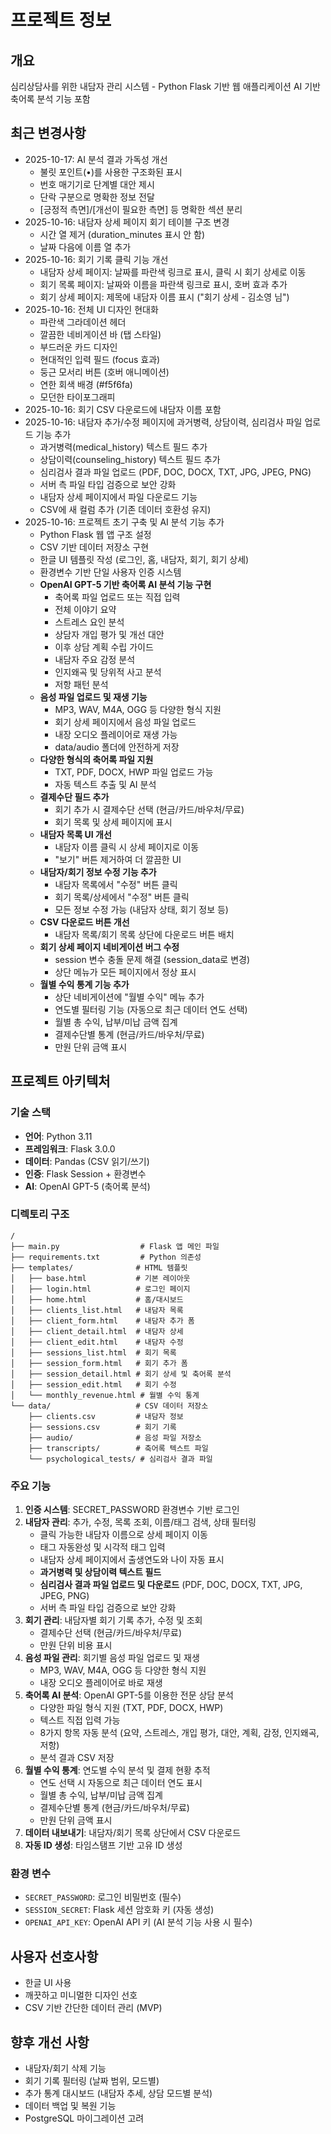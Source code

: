# 프로젝트 정보

## 개요
심리상담사를 위한 내담자 관리 시스템 - Python Flask 기반 웹 애플리케이션
AI 기반 축어록 분석 기능 포함

## 최근 변경사항
- 2025-10-17: AI 분석 결과 가독성 개선
  - 불릿 포인트(•)를 사용한 구조화된 표시
  - 번호 매기기로 단계별 대안 제시
  - 단락 구분으로 명확한 정보 전달
  - [긍정적 측면]/[개선이 필요한 측면] 등 명확한 섹션 분리
- 2025-10-16: 내담자 상세 페이지 회기 테이블 구조 변경
  - 시간 열 제거 (duration_minutes 표시 안 함)
  - 날짜 다음에 이름 열 추가
- 2025-10-16: 회기 기록 클릭 기능 개선
  - 내담자 상세 페이지: 날짜를 파란색 링크로 표시, 클릭 시 회기 상세로 이동
  - 회기 목록 페이지: 날짜와 이름을 파란색 링크로 표시, 호버 효과 추가
  - 회기 상세 페이지: 제목에 내담자 이름 표시 ("회기 상세 - 김소영 님")
- 2025-10-16: 전체 UI 디자인 현대화
  - 파란색 그라데이션 헤더
  - 깔끔한 네비게이션 바 (탭 스타일)
  - 부드러운 카드 디자인
  - 현대적인 입력 필드 (focus 효과)
  - 둥근 모서리 버튼 (호버 애니메이션)
  - 연한 회색 배경 (#f5f6fa)
  - 모던한 타이포그래피
- 2025-10-16: 회기 CSV 다운로드에 내담자 이름 포함
- 2025-10-16: 내담자 추가/수정 페이지에 과거병력, 상담이력, 심리검사 파일 업로드 기능 추가
  - 과거병력(medical_history) 텍스트 필드 추가
  - 상담이력(counseling_history) 텍스트 필드 추가
  - 심리검사 결과 파일 업로드 (PDF, DOC, DOCX, TXT, JPG, JPEG, PNG)
  - 서버 측 파일 타입 검증으로 보안 강화
  - 내담자 상세 페이지에서 파일 다운로드 기능
  - CSV에 새 컬럼 추가 (기존 데이터 호환성 유지)
- 2025-10-16: 프로젝트 초기 구축 및 AI 분석 기능 추가
  - Python Flask 웹 앱 구조 설정
  - CSV 기반 데이터 저장소 구현
  - 한글 UI 템플릿 작성 (로그인, 홈, 내담자, 회기, 회기 상세)
  - 환경변수 기반 단일 사용자 인증 시스템
  - **OpenAI GPT-5 기반 축어록 AI 분석 기능 구현**
    - 축어록 파일 업로드 또는 직접 입력
    - 전체 이야기 요약
    - 스트레스 요인 분석
    - 상담자 개입 평가 및 개선 대안
    - 이후 상담 계획 수립 가이드
    - 내담자 주요 감정 분석
    - 인지왜곡 및 당위적 사고 분석
    - 저항 패턴 분석
  - **음성 파일 업로드 및 재생 기능**
    - MP3, WAV, M4A, OGG 등 다양한 형식 지원
    - 회기 상세 페이지에서 음성 파일 업로드
    - 내장 오디오 플레이어로 재생 가능
    - data/audio 폴더에 안전하게 저장
  - **다양한 형식의 축어록 파일 지원**
    - TXT, PDF, DOCX, HWP 파일 업로드 가능
    - 자동 텍스트 추출 및 AI 분석
  - **결제수단 필드 추가**
    - 회기 추가 시 결제수단 선택 (현금/카드/바우처/무료)
    - 회기 목록 및 상세 페이지에 표시
  - **내담자 목록 UI 개선**
    - 내담자 이름 클릭 시 상세 페이지로 이동
    - "보기" 버튼 제거하여 더 깔끔한 UI
  - **내담자/회기 정보 수정 기능 추가**
    - 내담자 목록에서 "수정" 버튼 클릭
    - 회기 목록/상세에서 "수정" 버튼 클릭
    - 모든 정보 수정 가능 (내담자 상태, 회기 정보 등)
  - **CSV 다운로드 버튼 개선**
    - 내담자 목록/회기 목록 상단에 다운로드 버튼 배치
  - **회기 상세 페이지 네비게이션 버그 수정**
    - session 변수 충돌 문제 해결 (session_data로 변경)
    - 상단 메뉴가 모든 페이지에서 정상 표시
  - **월별 수익 통계 기능 추가**
    - 상단 네비게이션에 "월별 수익" 메뉴 추가
    - 연도별 필터링 기능 (자동으로 최근 데이터 연도 선택)
    - 월별 총 수익, 납부/미납 금액 집계
    - 결제수단별 통계 (현금/카드/바우처/무료)
    - 만원 단위 금액 표시

## 프로젝트 아키텍처

### 기술 스택
- **언어**: Python 3.11
- **프레임워크**: Flask 3.0.0
- **데이터**: Pandas (CSV 읽기/쓰기)
- **인증**: Flask Session + 환경변수
- **AI**: OpenAI GPT-5 (축어록 분석)

### 디렉토리 구조
```
/
├── main.py                  # Flask 앱 메인 파일
├── requirements.txt         # Python 의존성
├── templates/              # HTML 템플릿
│   ├── base.html           # 기본 레이아웃
│   ├── login.html          # 로그인 페이지
│   ├── home.html           # 홈/대시보드
│   ├── clients_list.html   # 내담자 목록
│   ├── client_form.html    # 내담자 추가 폼
│   ├── client_detail.html  # 내담자 상세
│   ├── client_edit.html    # 내담자 수정
│   ├── sessions_list.html  # 회기 목록
│   ├── session_form.html   # 회기 추가 폼
│   ├── session_detail.html # 회기 상세 및 축어록 분석
│   ├── session_edit.html   # 회기 수정
│   └── monthly_revenue.html # 월별 수익 통계
└── data/                   # CSV 데이터 저장소
    ├── clients.csv         # 내담자 정보
    ├── sessions.csv        # 회기 기록
    ├── audio/              # 음성 파일 저장소
    ├── transcripts/        # 축어록 텍스트 파일
    └── psychological_tests/ # 심리검사 결과 파일
```

### 주요 기능
1. **인증 시스템**: SECRET_PASSWORD 환경변수 기반 로그인
2. **내담자 관리**: 추가, 수정, 목록 조회, 이름/태그 검색, 상태 필터링
   - 클릭 가능한 내담자 이름으로 상세 페이지 이동
   - 태그 자동완성 및 시각적 태그 입력
   - 내담자 상세 페이지에서 출생연도와 나이 자동 표시
   - **과거병력 및 상담이력 텍스트 필드**
   - **심리검사 결과 파일 업로드 및 다운로드** (PDF, DOC, DOCX, TXT, JPG, JPEG, PNG)
   - 서버 측 파일 타입 검증으로 보안 강화
3. **회기 관리**: 내담자별 회기 기록 추가, 수정 및 조회
   - 결제수단 선택 (현금/카드/바우처/무료)
   - 만원 단위 비용 표시
4. **음성 파일 관리**: 회기별 음성 파일 업로드 및 재생
   - MP3, WAV, M4A, OGG 등 다양한 형식 지원
   - 내장 오디오 플레이어로 바로 재생
5. **축어록 AI 분석**: OpenAI GPT-5를 이용한 전문 상담 분석
   - 다양한 파일 형식 지원 (TXT, PDF, DOCX, HWP)
   - 텍스트 직접 입력 가능
   - 8가지 항목 자동 분석 (요약, 스트레스, 개입 평가, 대안, 계획, 감정, 인지왜곡, 저항)
   - 분석 결과 CSV 저장
6. **월별 수익 통계**: 연도별 수익 분석 및 결제 현황 추적
   - 연도 선택 시 자동으로 최근 데이터 연도 표시
   - 월별 총 수익, 납부/미납 금액 집계
   - 결제수단별 통계 (현금/카드/바우처/무료)
   - 만원 단위 금액 표시
7. **데이터 내보내기**: 내담자/회기 목록 상단에서 CSV 다운로드
8. **자동 ID 생성**: 타임스탬프 기반 고유 ID 생성

### 환경 변수
- `SECRET_PASSWORD`: 로그인 비밀번호 (필수)
- `SESSION_SECRET`: Flask 세션 암호화 키 (자동 생성)
- `OPENAI_API_KEY`: OpenAI API 키 (AI 분석 기능 사용 시 필수)

## 사용자 선호사항
- 한글 UI 사용
- 깨끗하고 미니멀한 디자인 선호
- CSV 기반 간단한 데이터 관리 (MVP)

## 향후 개선 사항
- 내담자/회기 삭제 기능
- 회기 기록 필터링 (날짜 범위, 모드별)
- 추가 통계 대시보드 (내담자 추세, 상담 모드별 분석)
- 데이터 백업 및 복원 기능
- PostgreSQL 마이그레이션 고려
